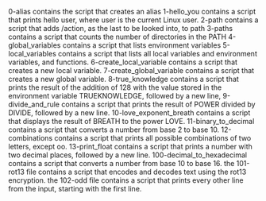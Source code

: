 0-alias contains the script that creates an alias
1-hello_you contains a script that prints hello user, where user is the current Linux user.
2-path contains a script that adds /action, as the last to be looked into, to path
3-paths contains a script that counts the number of directories in the PATH
4-global_variables contains a script that lists environment variables
5-local_variables contains a script that lists all local variables and environment variables, and functions.
6-create_local_variable contains a script that creates a new local variable.
7-create_global_variable contains a script that creates a new global variable.
8-true_knowledge contains  a script that prints the result of the addition of 128 with the value stored in the environment variable TRUEKNOWLEDGE, followed by a new line,
9-divide_and_rule contains a script that prints the result of POWER divided by DIVIDE, followed by a new line.
10-love_exponent_breath contains  a script that displays the result of BREATH to the power LOVE.
11-binary_to_decimal contains a script that converts a number from base 2 to base 10.
12-combinations contains a script that prints all possible combinations of two letters, except oo.
13-print_float contains a script that prints a number with two decimal places, followed by a new line.
100-decimal_to_hexadecimal contains a script that converts a number from base 10 to base 16.
the 101-rot13 file contains a script that encodes and decodes text using the rot13 encryption.
the 102-odd file contains a script that prints every other line from the input, starting with the first line.
